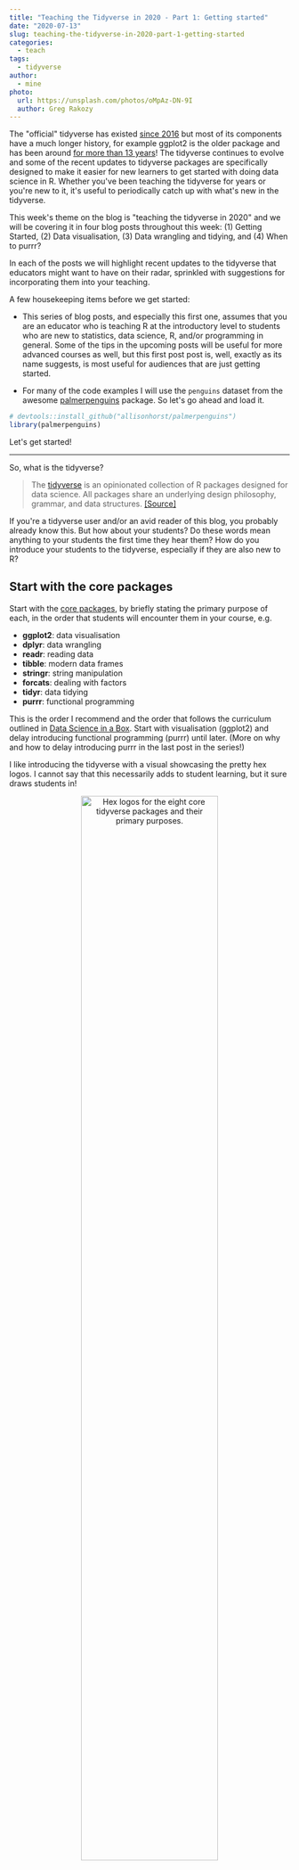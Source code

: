 ```yaml
---
title: "Teaching the Tidyverse in 2020 - Part 1: Getting started"
date: "2020-07-13"
slug: teaching-the-tidyverse-in-2020-part-1-getting-started
categories:
  - teach
tags:
  - tidyverse
author:
  - mine
photo:
  url: https://unsplash.com/photos/oMpAz-DN-9I
  author: Greg Rakozy
---
```


The "official" tidyverse has existed [since 2016](https://twitter.com/hadleywickham/status/959507805282582528?s=20) but most of its components have a much longer history, for example ggplot2 is the older package and has been around [for more than 13 years](https://qz.com/1007328/all-hail-ggplot2-the-code-powering-all-those-excellent-charts-is-10-years-old/)!
The tidyverse continues to evolve and some of the recent updates to tidyverse packages are specifically designed to make it easier for new learners to get started with doing data science in R. 
Whether you've been teaching the tidyverse for years or you're new to it, it's useful to periodically catch up with what's new in the tidyverse.

This week's theme on the blog is "teaching the tidyverse in 2020" and we will be covering it in four blog posts throughout this week: (1) Getting Started, (2) Data visualisation, (3) Data wrangling and tidying, and (4) When to purrr?

In each of the posts we will highlight recent updates to the tidyverse that educators might want to have on their radar, sprinkled with suggestions for incorporating them into your teaching. 

A few housekeeping items before we get started:

- This series of blog posts, and especially this first one, assumes that you are an educator who is teaching R at the introductory level to students who are new to statistics, data science, R, and/or programming in general. 
Some of the tips in the upcoming posts will be useful for more advanced courses as well, but this first post post is, well, exactly as its name suggests, is most useful for audiences that are just getting started.

- For many of the code examples I will use the `penguins` dataset from the awesome [palmerpenguins](https://allisonhorst.github.io/palmerpenguins/) package. So let's go ahead and load it.


```r
# devtools::install_github("allisonhorst/palmerpenguins")
library(palmerpenguins)
```

Let's get started!

---

So, what is the tidyverse? 

> The [tidyverse](https://tidyverse.org/) is an opinionated collection of R packages designed for data science. 
> All packages share an underlying design philosophy, grammar, and data structures. [[Source]](https://tidyverse.org/)

If you're a tidyverse user and/or an avid reader of this blog, you probably already know this. 
But how about your students? 
Do these words mean anything to your students the first time they hear them? 
How do you introduce your students to the tidyverse, especially if they are also new to R?

## Start with the core packages

Start with the [core packages](https://www.tidyverse.org/packages/#core-tidyverse), by briefly stating the primary purpose of each, in the order that students will encounter them in your course, e.g.

- **ggplot2**: data visualisation
- **dplyr**: data wrangling
- **readr**: reading data
- **tibble**: modern data frames
- **stringr**: string manipulation
- **forcats**: dealing with factors
- **tidyr**: data tidying
- **purrr**: functional programming
  
This is the order I recommend and the order that follows the curriculum outlined in [Data Science in a Box](https://datasciencebox.org/). 
Start with visualisation (ggplot2) and delay introducing functional programming (purrr) until later. (More on why and how to delay introducing purrr in the last post in the series!)

I like introducing the tidyverse with a visual showcasing the pretty hex logos. 
I cannot say that this necessarily adds to student learning, but it sure draws students in!

<div class="figure" style="text-align: center">
<img src="img/tidyverse-packages.png" alt="Hex logos for the eight core tidyverse packages and their primary purposes." width="70%" />
<p class="caption">Figure 1: Hex logos for the eight core tidyverse packages and their primary purposes.</p>
</div>

The important thing to note here is that I don't recommend bringing up the [non-core packages](https://www.tidyverse.org/packages/), i.e. those installed with the tidyverse, but not loaded along with it. 
Regardless of the level at which you're teaching, chances are you won't be using *all* of those packages in a single course. 
I recommend introducing other packages used in your course (whether they are a part of the tidyverse or not) as they become relevant to the topic you're covering, and simply highlight that the packages from the wider tidyverse share the design philosophy, grammar, and data structures as the core packages, e.g. the [rvest](rvest.tidyverse.org) package for web scraping plays nicely with pipes.

## Use `library(tidyverse)`

Load all packages with `library(tidyverse)` instead of loading the core packages individually.
This is especially useful if you are taking the ["let them eat cake first"](https://youtu.be/fQ4t7p6ZXDg) approach and presenting interesting and complex examples on day one of the course. 
It also means that your students need to only remember the name of one package, as opposed to multiple packages. 

You would, of course, want to mention the names of individual packages that make up the tidyverse as you teach specific topics that are best solved with those packages (e.g. provide a proper introduction to ggplot2 when teaching data visualisation and to stringr when teaching string manipulation) but `library(tidyverse)` will allow you to harness all that the tidyverse has to offer at once, without having to provide a lengthy introduction to each package on the first day of class. 

A useful side-effect of this is that you get access to the [few functions in the tidyverse meta package](https://tidyverse.tidyverse.org/reference/index.html). 
The `tidyverse_sitrep()` function (which gives a situation report on the tidyverse packages, i.e. a list of all installed tidyverse packages and their versions) and the `tidyverse_update()` function (which updates all tidyverse packages) can be useful when debugging code, especially if a student is getting output that looks different than yours after running the same lines of code.

## Review the package loading message 

When you load the tidyverse package, it prints out the following message:


```r
library(tidyverse)
```

```
## ── Attaching packages ──────────────────────────────────────── tidyverse 1.3.0 ──
```

```
## ✓ ggplot2 3.3.2     ✓ purrr   0.3.4
## ✓ tibble  3.0.3     ✓ dplyr   1.0.0
## ✓ tidyr   1.1.0     ✓ stringr 1.4.0
## ✓ readr   1.3.1     ✓ forcats 0.5.0
```

```
## ── Conflicts ─────────────────────────────────────────── tidyverse_conflicts() ──
## x dplyr::filter() masks stats::filter()
## x dplyr::lag()    masks stats::lag()
```

I recommend explicitly addressing this message in your teaching.

I think this is the hardest step of them all, because *really* understanding some of this requires understanding package versions, name spaces, and the `::` operator, none of which are things I like to get into in the first 10 minutes of a class. 
At the same time, ignoring messages/warnings/errors is also not a habit I like to model. 

My suggestion is to 

- suppress package loading messages on the first day activity, which is straightforward if students start off with a template R Markdown document that you prepared, where the chunk where you load tidyverse has `message = FALSE` set, and then
- starting on the second module/day of class go through what the message means in full, with assurances to students that they don't need to "worry" about it, but it's worth for them to see it. 

A good point in the class to come back to this message is when introducing `dplyr::filter()`, which tends to be early on in an introductory data science or statistics course. 
You can run the `filter()` command without loading the tidyverse package and ask students to guess what the error means. 

For example, let's try to filter for penguins whose species is Chinstrap, without loading the tidyverse. And assume for a second that you are running the following code in a fresh R session, prior to loading the tidyverse package.




```r
penguins %>%
  filter(species == "Chinstrap")
```

```
## Error in filter(., species == "Chinstrap"): object 'species' not found
```

The error is confusing because we know there is a variable called `species` in the `penguins` dataset. 

If you have already reviewed the tidyverse package loading message earlier in your class, you can now ask students to guess why they might be getting this error. 
This is a good opportunity to review the message and also an opportunity to clarify why it's OK to not worry about the message if what you want to do is to use functions from the tidyverse.

Now, let's try again, this time with the tidyverse package loaded.




```r
library(tidyverse)
penguins %>%
  filter(species == "Chinstrap")
```

```
## # A tibble: 68 x 7
##    species island bill_length_mm bill_depth_mm flipper_length_… body_mass_g
##    <fct>   <fct>           <dbl>         <dbl>            <int>       <int>
##  1 Chinst… Dream            46.5          17.9              192        3500
##  2 Chinst… Dream            50            19.5              196        3900
##  3 Chinst… Dream            51.3          19.2              193        3650
##  4 Chinst… Dream            45.4          18.7              188        3525
##  5 Chinst… Dream            52.7          19.8              197        3725
##  6 Chinst… Dream            45.2          17.8              198        3950
##  7 Chinst… Dream            46.1          18.2              178        3250
##  8 Chinst… Dream            51.3          18.2              197        3750
##  9 Chinst… Dream            46            18.9              195        4150
## 10 Chinst… Dream            51.3          19.9              198        3700
## # … with 58 more rows, and 1 more variable: sex <fct>
```

Et voilà! This is looking much better.

## Help them get help

### Anatomy of R help docs

R comes with built in help documents. 
And they tend to be pretty thorough. 
But they are not always easy to digest, especially if you haven't seen them before. 
Kieran Healy has a very nice example of an [annotated R help page](https://socviz.co/appendix.html#a-little-more-about-r). 
I strongly recommend showing this, or better yet, a similarly annotated page for the first help document that you show in your class. 
It is also useful to tell students not just what's on the help document, but how to read it. 
Many R help documents have a lot of technical information between the description and the examples, and usually it's best to look at those two sections first, before diving deeper into the rest of the documentation. 
Skipping sections and scrolling to the bottom of the document won't come naturally to your students, it's a behaviour you want to model and narrate a few times, early on in your course. 

### Walkthrough of package pages

Each tidyverse package has a website at `[PKGNAME].tidyverse.org` (e.g. [dplyr.tidyverse.org](https://dplyr.tidyverse.org/), [ggplot2.tidyverse.org](https://ggplot2.tidyverse.org/)). 
The functions in each package are in the Reference tab, and this is worth pointing out to new learners. 
It is also worth pointing out that while the content of the function documentation on package websites mirrors the content in the help documents you can get in R with `?function`, the package website shows the output of the code in the examples. 
It can be a lot more efficient (and pleasant) to browse the documentation pages on the web, especially for plotting functions where documentation clearly shows which function you need to use to get your plot to look a certain way.

### Googling for help

Googling how to do something is obvious, but it's not always obvious how best to Google for help. 
Appending the search phrase with "tidyverse" is almost always helpful for tidyverse specific help, but not always obvious to new learners. 

<div class="figure" style="text-align: center">
<img src="img/tidyverse-google.png" alt="Search results for 'how to make a boxplot in R' with and without 'tidyverse' appended to the search phrase." width="80%" />
<p class="caption">Figure 2: Search results for 'how to make a boxplot in R' with and without 'tidyverse' appended to the search phrase.</p>
</div>

### Make time for reprex

What is a reprex? 
It’s a **re**producible **ex**ample, as coined by Romain Francois. 
It's also the name of the [package](https://reprex.tidyverse.org/) that creates runnable code and output based on R code on the clipboard. 
Teaching your students how to make reprexes will have an immense payoff for them (and for you, as you try to help them). 
However making repexes is not trivial for beginners. 
It's especially not easy for students learning R starting with an R markdown document as opposed to an R script. 
This means you should make time in class to teach how to make a reprex, through live coding demos (or narrated screencasts) a few times. 
If you use an online discussion forum for questions (or if your students email their questions to you), you might need to coach them through making reprexes the first few times they try. 
Learning how to make a reprex will empower your students to ask good questions, or better yet, help them answer their own questions as they develop the reprex.

<img src="img/tidy-papers.png" align="right" height="250" alt="Screenshots of the two tidyverse papers referenced in text."></a>

## Provide background

I strongly recommend assigning (or at least suggesting) the following papers as reading early on in your course.

- Wickham, Hadley, et al. ["Welcome to the Tidyverse."](https://joss.theoj.org/papers/10.21105/joss.01686) Journal of Open Source Software 4.43 (2019): 1686.
- Wickham, Hadley. ["Tidy data."](https://www.jstatsoft.org/article/view/v059i10) Journal of Statistical Software 59.10 (2014): 1-23.

These papers give insight into the underlying scholarship and the intellectual history underpinning these tools and their development. 
The first paper (Welcome to the Tidyverse) can be assigned at the beginning of the course, as you introduce the tidyverse. 
I would recommend holding off on assigning the second paper (Tidy data) until you introduce the not just the concept of *tidy data* but also tools for tidying data (i.e. functions from the [tidyr](https://tidyr.tidyverse.org/) package).
